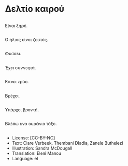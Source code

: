 # Δελτίο καιρού

##
Είναι ξηρό.

##
Ο ήλιος είναι ζεστός.

##
Φυσάει.

##
Έχει συννεφιά.

##
Κάνει κρύο.

##
Βρέχει.

##
Υπάρχει βροντή.

##
Βλέπω ένα ουράνιο τόξο.

##
* License: [CC-BY-NC]
* Text: Clare Verbeek, Thembani Dladla, Zanele Buthelezi
* Illustration: Sandra McDougall
* Translation: Eleni Manou
* Language: el
